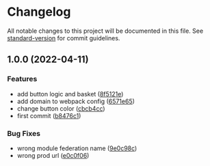 # Changelog

All notable changes to this project will be documented in this file. See [standard-version](https://github.com/conventional-changelog/standard-version) for commit guidelines.

## 1.0.0 (2022-04-11)


### Features

* add button logic and basket ([8f5121e](https://github.com/zydhanlinnar11/react-mfe-checkout/commit/8f5121e1625d90a0b48dabec4c15e25366994f28))
* add domain to webpack config ([6571e65](https://github.com/zydhanlinnar11/react-mfe-checkout/commit/6571e65c6f8578eb627f03c8f9e9459c5aae6112))
* change button color ([cbcb4cc](https://github.com/zydhanlinnar11/react-mfe-checkout/commit/cbcb4cce5d3e6df654bd1c0ac9c2314acf3a3615))
* first commit ([b8476c1](https://github.com/zydhanlinnar11/react-mfe-checkout/commit/b8476c143f1fce5888999ca1fb4ea6e5bce69142))


### Bug Fixes

* wrong module federation name ([9e0c98c](https://github.com/zydhanlinnar11/react-mfe-checkout/commit/9e0c98cad7cae75385b3bd03fd0dcf30e3ee3b20))
* wrong prod url ([e0c0f06](https://github.com/zydhanlinnar11/react-mfe-checkout/commit/e0c0f060f9e67d68c1e9149d8737327b5951913f))
